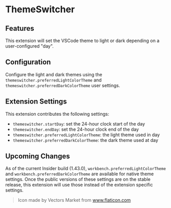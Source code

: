 # ThemeSwitcher

## Features

This extension will set the VSCode theme to light or dark depending on a user-configured "day".

## Configuration

Configure the light and dark themes using the `themeswitcher.preferredLightColorTheme` and `themeswitcher.preferredDarkColorTheme` user settings.

## Extension Settings

This extension contributes the following settings:

* `themeswitcher.startDay`: set the 24-hour clock start of the day 
* `themeswitcher.endDay`: set the 24-hour clock end of the day 
* `themeswitcher.preferredLightColorTheme`: the light theme used in day
* `themeswitcher.preferredDarkColorTheme`: the dark theme used at day

## Upcoming Changes

As of the current Insider build (1.43.0), `workbench.preferredLightColorTheme` and `workbench.preferredDarkColorTheme` are available for native theme settings.
Once the public versions of these settings are on the stable release, this extension will use those instead of the extension specific settings.

>Icon made by Vectors Market from www.flaticon.com

